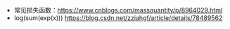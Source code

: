 * 常见损失函数：https://www.cnblogs.com/massquantity/p/8964029.html
* log(sum(exp(x))) https://blog.csdn.net/zziahgf/article/details/78489562
